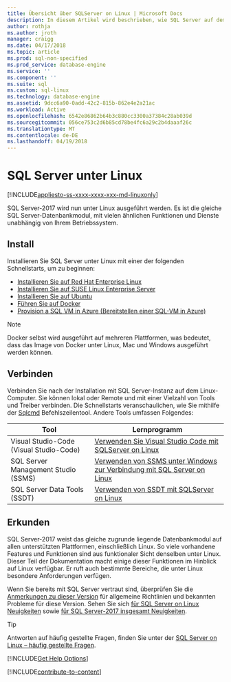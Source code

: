 ```yaml
---
title: Übersicht über SQLServer on Linux | Microsoft Docs
description: In diesem Artikel wird beschrieben, wie SQL Server auf dem Linux ausgeführt wird, und enthält Informationen zum mehr zu erfahren.
author: rothja
ms.author: jroth
manager: craigg
ms.date: 04/17/2018
ms.topic: article
ms.prod: sql-non-specified
ms.prod_service: database-engine
ms.service: ''
ms.component: ''
ms.suite: sql
ms.custom: sql-linux
ms.technology: database-engine
ms.assetid: 9dcc6a90-0add-42c2-815b-862e4e2a21ac
ms.workload: Active
ms.openlocfilehash: 6542e86862b64b3c880cc3300a37384c28ab039d
ms.sourcegitcommit: 056ce753c2d6b85cd78be4fc6a29c2b4daaaf26c
ms.translationtype: MT
ms.contentlocale: de-DE
ms.lasthandoff: 04/19/2018
---
```

# <a name="sql-server-on-linux"></a>SQL Server unter Linux

[!INCLUDE[appliesto-ss-xxxx-xxxx-xxx-md-linuxonly](../includes/appliesto-ss-xxxx-xxxx-xxx-md-linuxonly.md)]

SQL Server-2017 wird nun unter Linux ausgeführt werden. Es ist die gleiche SQL Server-Datenbankmodul, mit vielen ähnlichen Funktionen und Dienste unabhängig von Ihrem Betriebssystem.

## <a name="install"></a>Install

Installieren Sie SQL Server unter Linux mit einer der folgenden Schnellstarts, um zu beginnen:

- [Installieren Sie auf Red Hat Enterprise Linux](quickstart-install-connect-red-hat.md)
- [Installieren Sie auf SUSE Linux Enterprise Server](quickstart-install-connect-suse.md)
- [Installieren Sie auf Ubuntu](quickstart-install-connect-ubuntu.md)
- [Führen Sie auf Docker](quickstart-install-connect-docker.md)
- [Provision a SQL VM in Azure (Bereitstellen einer SQL-VM in Azure)](/azure/virtual-machines/linux/sql/provision-sql-server-linux-virtual-machine?toc=%2fsql%2flinux%2ftoc.json)

> [!NOTE]
> Docker selbst wird ausgeführt auf mehreren Plattformen, was bedeutet, dass das Image von Docker unter Linux, Mac und Windows ausgeführt werden können.

## <a name="connect"></a>Verbinden

Verbinden Sie nach der Installation mit SQL Server-Instanz auf dem Linux-Computer. Sie können lokal oder Remote und mit einer Vielzahl von Tools und Treiber verbinden. Die Schnellstarts veranschaulichen, wie Sie mithilfe der [Sqlcmd](sql-server-linux-setup-tools.md) Befehlszeilentool. Andere Tools umfassen Folgendes:

| Tool | Lernprogramm |
|-----|-----|
| Visual Studio-Code (Visual Studio-Code) | [Verwenden Sie Visual Studio Code mit SQLServer on Linux](sql-server-linux-develop-use-vscode.md) |
| SQL Server Management Studio (SSMS) | [Verwenden von SSMS unter Windows zur Verbindung mit SQL Server on Linux](sql-server-linux-develop-use-ssms.md) |
| SQL Server Data Tools (SSDT) | [Verwenden von SSDT mit SQLServer on Linux](sql-server-linux-develop-use-ssdt.md) |

## <a name="explore"></a>Erkunden

SQL Server-2017 weist das gleiche zugrunde liegende Datenbankmodul auf allen unterstützten Plattformen, einschließlich Linux. So viele vorhandene Features und Funktionen sind aus funktionaler Sicht denselben unter Linux. Dieser Teil der Dokumentation macht einige dieser Funktionen im Hinblick auf Linux verfügbar. Er ruft auch bestimmte Bereiche, die unter Linux besondere Anforderungen verfügen.

Wenn Sie bereits mit SQL Server vertraut sind, überprüfen Sie die [Anmerkungen zu dieser Version](sql-server-linux-release-notes.md) für allgemeine Richtlinien und bekannten Probleme für diese Version. Sehen Sie sich [für SQL Server on Linux Neuigkeiten](sql-server-linux-whats-new.md) sowie [für SQL Server-2017 insgesamt Neuigkeiten](../sql-server/what-s-new-in-sql-server-2017.md). 

> [!TIP]
> Antworten auf häufig gestellte Fragen, finden Sie unter der [SQL Server on Linux – häufig gestellte Fragen](sql-server-linux-faq.md).

[!INCLUDE[Get Help Options](../includes/paragraph-content/get-help-options.md)]

[!INCLUDE[contribute-to-content](../includes/paragraph-content/contribute-to-content.md)]